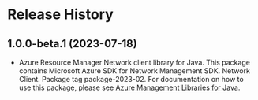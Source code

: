 # Release History

## 1.0.0-beta.1 (2023-07-18)

- Azure Resource Manager Network client library for Java. This package contains Microsoft Azure SDK for Network Management SDK. Network Client. Package tag package-2023-02. For documentation on how to use this package, please see [Azure Management Libraries for Java](https://aka.ms/azsdk/java/mgmt).
